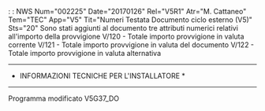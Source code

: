  :  : NWS Num="002225" Date="20170126" Rel="V5R1" Atr="M. Cattaneo" Tem="TEC" App="V5" Tit="Numeri Testata Documento ciclo esterno (V5)" Sts="20"
Sono stati aggiunti al documento tre attributi numerici relativi all'importo della provvigione 
V/120 - Totale importo provvigione in valuta corrente
V/121 - Totale importo provvigione in valuta del documento
V/122 - Totale importo provvigione in valuta alternativa

*********************************************
* INFORMAZIONI TECNICHE PER L'INSTALLATORE  *
*********************************************
Programma modificato
V5G37_DO
